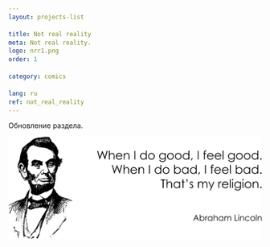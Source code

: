 ```yaml
---
layout: projects-list

title: Not real reality
meta: Not real reality.
logo: nrr1.png
order: 1

category: comics

lang: ru
ref: not_real_reality
---
```


Обновление раздела.

<a data-fancybox="gallery" href="/img/programming/Lincoln.png"><img src="/img/programming/Lincoln.png" alt=""></a>
